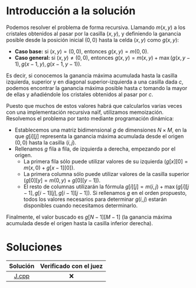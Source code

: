 # Introducción a la solución

Podemos resolver el problema de forma recursiva. Llamando $m(x, y)$ a los
cristales obtenidos al pasar por la casilla $(x, y)$, y definiendo la ganancia
posible desde la posición inicial $(0, 0)$ hasta la celda $(x,y)$ como $g(x,y)$:
- **Caso base:** si $(x,y) = (0,0)$, entonces $g(x,y) = m(0,0)$.
- **Caso general:** si $(x,y) \neq (0,0)$, entonces
$g(x,y) = m(x,y) + \max(g(x,y-1), g(x-1,y), g(x-1,y-1))$.

Es decir, si conocemos la ganancia máxima acumulada hasta la casilla izquierda,
superior y en diagonal superior-izquierda a una casilla dada $c$, podemos
encontrar la ganancia máxima posible hasta $c$ tomando la mayor de ellas y
añadiéndole los cristales obtenidos al pasar por $c$.

Puesto que muchos de estos valores habrá que calcularlos varias veces con una
implementación recursiva naïf, utilizamos memoización. Resolvemos el problema
por tanto mediante programación dinámica:

- Establecemos una matriz bidimensional $g$ de dimensiones $N \times M$, en la
  que $g[i][j]$ representa la ganancia máxima acumulada desde el origen
$(0,0)$ hasta la casilla $(i, j)$.
- Rellenamos $g$ fila a fila, de izquierda a derecha, empezando por el origen.
    - La primera fila sólo puede utilizar valores de su izquierda
      ($g[x][0] = m(x,0) + g[x-1][0]$).
    - La primera columna sólo puede utilizar valores de la casilla superior
      ($g[0][y] = m(0,y) + g[0][y-1]$).
    - El resto de columnas utilizarán la fórmula
      $g[i][j] = m(i,j) + \max(g[i][j-1], g[i-1][j], g[i-1][j-1])$.
Si rellenamos $g$ en el orden propuesto, todos los valores necesarios para
determinar $g(i,j)$ estarán disponibles cuando necesitamos determinarlo.

Finalmente, el valor buscado es $g[N-1][M-1]$ (la ganancia máxima acumulada
desde el origen hasta la casilla inferior derecha).


# Soluciones

| Solución | Verificado con el juez |
| :------: | :--------------------: |
| [J.cpp](src/J.cpp) | :x:          |

